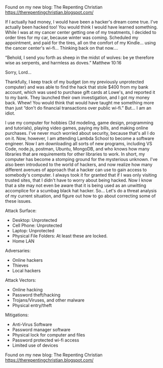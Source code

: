 Found on my new blog:  The Repenting Christian
https://therepentingchristian.blogspot.com/

If I actually had money, I would have been a hacker's dream come true. I've actually been hacked too!  You would think I would have learned something. While I was at my cancer center getting one of my treatments, I decided to order tires for my car, because winter was coming. Scheduled my appointment, and paid for the tires, all on the comfort of my Kindle... using the cancer center's wi-fi...  Thinking back on that now....

“Behold, I send you forth as sheep in the midst of wolves: be ye therefore wise as serpents, and harmless as doves.”
Matthew 10:16

Sorry, Lord...

Thankfully, I keep track of my budget (on my previously unprotected computer) and was able to find the hack that stole $400 from my bank account, which was used to purchase gift cards at Lowe's, and reported it to my bank. They launched their own investigation, and I got my money back. Whew! You would think that would have taught me something more than just “don't do financial transactions over public wi-fi.” But... I am an idiot.

I use my computer for hobbies (3d modeling, game design, programming and tutorials), playing video games, paying my bills, and making online purchases. I've never much worried about security, because that's all I do on it. Now, however, I am attending Lambda School to become a software engineer. Now I am downloading all sorts of new programs, including VS Code, node.js, postman, Ubuntu, MongoDB, and who knows how many libraries that are requirements for other libraries to work. In short, my computer has become a stomping ground for the mysterious unknown. I've also been introduced to the world of hackers, and now realize how many different avenues of approach that a hacker can use to gain access to somebody's computer. I always took it for granted that if I was only visiting trusted sites, that I didn't have to worry about being hacked. Now I know that a site may not even be aware that it is being used as an unwitting accomplice for a scumbag black hat hacker. So... Let's do a threat analysis of my current situation, and figure out how to go about correcting some of these issues.

Attack Surface:
- Desktop: Unprotected
- Cell Phone: Unprotected
- Laptop: Unprotected
- Physical File Folders: At least these are locked.
- Home LAN

Adversaries:
- Online hackers
- Thieves
- Local hackers

Attack Vectors:
- Online hacking
- Password theft/hacking
- Trojans/Viruses, and other malware
- Physical entry/theft

Mitigations:
- Anti-Virus Software
- Password manager software
- Physical lock for computer and files
- Password protected wi-fi access
- Limited use of devices

Found on my new blog:  The Repenting Christian
https://therepentingchristian.blogspot.com/